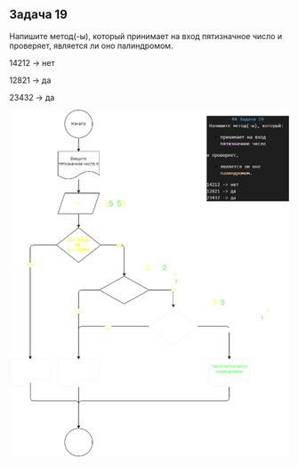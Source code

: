 ## Задача 19


Напишите метод(-ы), который принимает на вход пятизначное число и проверяет, является ли оно палиндромом.

14212 -> нет

12821 -> да

23432 -> да

![Блок-схема](/Homework/Homewotk_03/Ex019/diagramma.drawio.png)